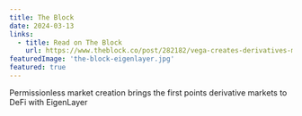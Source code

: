 ```yaml
---
title: The Block
date: 2024-03-13
links:
  - title: Read on The Block
    url: https://www.theblock.co/post/282182/vega-creates-derivatives-market-for-crypto-points-starting-with-eigenlayer
featuredImage: 'the-block-eigenlayer.jpg'
featured: true
---
```


Permissionless market creation brings the first points derivative markets to DeFi with EigenLayer

